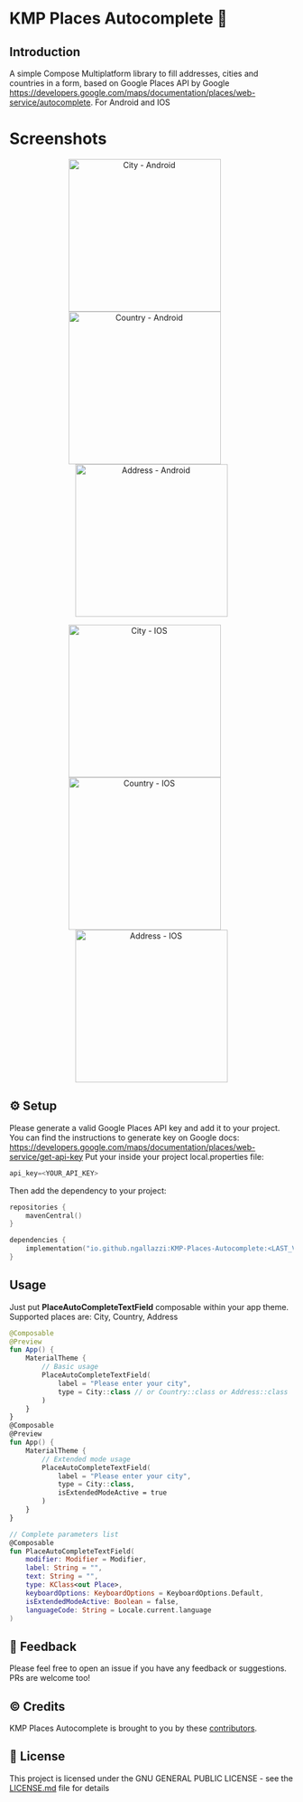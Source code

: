 # KMP Places Autocomplete 📌

## Introduction
A simple Compose Multiplatform library to fill addresses, cities and countries in a form, based on Google
Places API by
Google https://developers.google.com/maps/documentation/places/web-service/autocomplete.
For Android and IOS

# Screenshots

<p align="center">
  <img src="https://github.com/ngallazzi/KMP-Places-Autocomplete/blob/main/screenshots/android/city.png" alt="City - Android" width="270" style="margin-right: 24px;"/>
  <img src="https://github.com/ngallazzi/KMP-Places-Autocomplete/blob/main/screenshots/android/country.png" alt="Country - Android" width="270" style="margin-right: 24px;"/>
  <img src="https://github.com/ngallazzi/KMP-Places-Autocomplete/blob/main/screenshots/android/address.png" alt="Address - Android" width="270"/>
</p>
<p align="center">
  <img src="https://github.com/ngallazzi/KMP-Places-Autocomplete/blob/main/screenshots/ios/city.png" alt="City - IOS" width="270" style="margin-right: 24px;"/>
  <img src="https://github.com/ngallazzi/KMP-Places-Autocomplete/blob/main/screenshots/ios/country.png" alt="Country - IOS" width="270" style="margin-right: 24px;"/>
  <img src="https://github.com/ngallazzi/KMP-Places-Autocomplete/blob/main/screenshots/ios/address.png" alt="Address - IOS" width="270"/>
</p>



## ⚙️ Setup
Please generate a valid Google Places API key and add it to your project. You can find the instructions to generate key on Google docs: https://developers.google.com/maps/documentation/places/web-service/get-api-key
Put your inside your project local.properties file:
```kotlin 
api_key=<YOUR_API_KEY>
```
Then add the dependency to your project:

```kotlin
repositories {
    mavenCentral()
}

dependencies {
    implementation("io.github.ngallazzi:KMP-Places-Autocomplete:<LAST_VERSION>")
}
```

## Usage
Just put **PlaceAutoCompleteTextField** composable within your app theme. Supported places are: City, Country, Address

```kotlin
@Composable
@Preview
fun App() {
    MaterialTheme {
        // Basic usage
        PlaceAutoCompleteTextField(
            label = "Please enter your city",
            type = City::class // or Country::class or Address::class
        )
    }
}
@Composable
@Preview
fun App() {
    MaterialTheme {
        // Extended mode usage 
        PlaceAutoCompleteTextField(
            label = "Please enter your city",
            type = City::class,
            isExtendedModeActive = true
        )
    }
}

// Complete parameters list
@Composable
fun PlaceAutoCompleteTextField(
    modifier: Modifier = Modifier,
    label: String = "",
    text: String = "",
    type: KClass<out Place>,
    keyboardOptions: KeyboardOptions = KeyboardOptions.Default,
    isExtendedModeActive: Boolean = false,
    languageCode: String = Locale.current.language
)

```
## 💬 Feedback
Please feel free to open an issue if you have any feedback or suggestions. PRs are welcome too!

## ©️ Credits

KMP Places Autocomplete is brought to you by
these [contributors](https://github.com/ngallazzi/KMP-Places-Autocomplete/graphs/contributors).

## 📜 License

This project is licensed under the GNU GENERAL PUBLIC LICENSE - see
the [LICENSE.md](https://github.com/ngallazzi/KMP-Places-Autocomplete/blob/main/LICENSE) file for details
